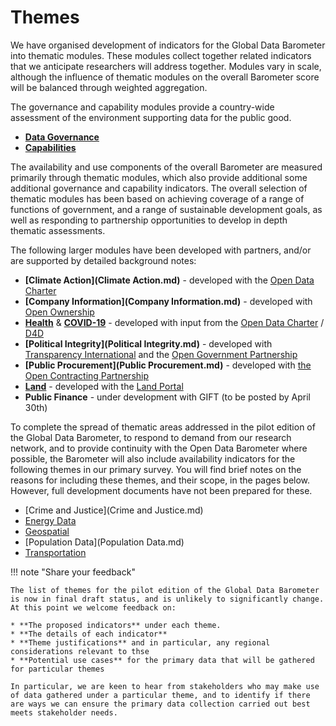 # Themes

We have organised development of indicators for the Global Data Barometer into thematic modules. These modules collect together related indicators that we anticipate researchers will address together. Modules vary in scale, although the influence of thematic modules on the overall Barometer score will be balanced through weighted aggregation. 

The governance and capability modules provide a country-wide assessment of the environment supporting data for the public good. 

* **[Data Governance](Governance.md)**  
* **[Capabilities](Capabilities.md)** 

The availability and use components of the overall Barometer are measured primarily through thematic modules, which also provide additional some additional governance and capability indicators. The overall selection of thematic modules has been based on achieving coverage of a range of functions of government, and a range of sustainable development goals, as well as responding to partnership opportunities to develop in depth thematic assessments. 

The following larger modules have been developed with partners, and/or are supported by detailed background notes:

* **[Climate Action](Climate Action.md)** - developed with the [Open Data Charter](https://opendatacharter.net/)
* **[Company Information](Company Information.md)** - developed with [Open Ownership](https://www.openownership.org/)
* **[Health](Health.md)** & **[COVID-19](COVID-19.md)** - developed with input from the [Open Data Charter](https://opendatacharter.net/) / [D4D](https://www.d4d.net/)
* **[Political Integrity](Political Integrity.md)** - developed with [Transparency International](https://www.transparency.org/en) and the [Open Government Partnership](https://www.opengovpartnership.org/)
* **[Public Procurement](Public Procurement.md)** - developed with [the Open Contracting Partnership](https://www.open-contracting.org)
* **[Land](Land.md)** - developed with the [Land Portal](https://www.landportal.org)
* **Public Finance** - under development with GIFT (to be posted by April 30th)

To complete the spread of thematic areas addressed in the pilot edition of the Global Data Barometer, to respond to demand from our research network, and to provide continuity with the Open Data Barometer where possible, the Barometer will also include availability indicators for the following themes in our primary survey. You will find brief notes on the reasons for including these themes, and their scope, in the pages below. However, full development documents have not been prepared for these.  

* [Crime and Justice](Crime and Justice.md)
* [Energy Data](Energy.md)
* [Geospatial](Geospatial.md)
* [Population Data](Population Data.md)
* [Transportation](Transportation.md)

!!! note "Share your feedback"

    The list of themes for the pilot edition of the Global Data Barometer is now in final draft status, and is unlikely to significantly change. At this point we welcome feedback on: 
    
    * **The proposed indicators** under each theme. 
    * **The details of each indicator**
    * **Theme justifications** and in particular, any regional considerations relevant to thse
    * **Potential use cases** for the primary data that will be gathered for particular themes

    In particular, we are keen to hear from stakeholders who may make use of data gathered under a particular theme, and to identify if there are ways we can ensure the primary data collection carried out best meets stakeholder needs. 
